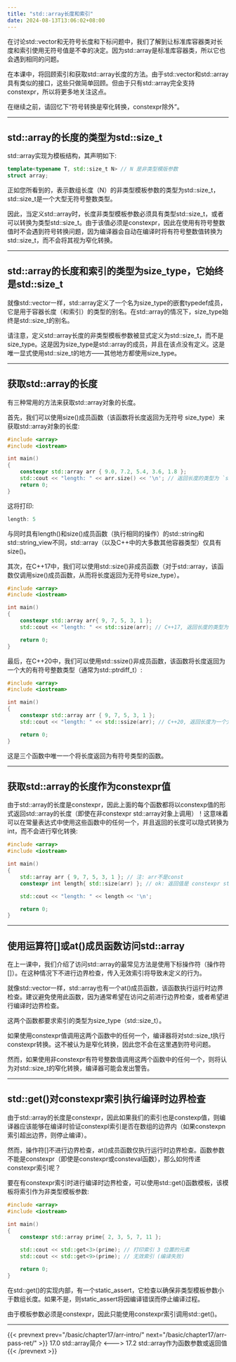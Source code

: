 ```yaml
---
title: "std::array长度和索引"
date: 2024-08-13T13:06:02+08:00
---
```


在讨论std::vector和无符号长度和下标问题中，我们了解到让标准库容器类对长度和索引使用无符号值是不幸的决定。因为std::array是标准库容器类，所以它也会遇到相同的问题。

在本课中，将回顾索引和获取std::array长度的方法。由于std::vector和std::array具有类似的接口，这些只做简单回顾。但由于只有std::array完全支持constexpr，所以将更多地关注这点。

在继续之前，请回忆下“符号转换是窄化转换，constexpr除外”。

***
## std::array的长度的类型为std::size_t

std::array实现为模板结构，其声明如下:

```C++
template<typename T, std::size_t N> // N 是非类型模版参数
struct array;
```

正如您所看到的，表示数组长度（N）的非类型模板参数的类型为std::size_t，std::size_t是一个大型无符号整数类型。

因此，当定义std::array时，长度非类型模板参数必须具有类型std::size_t，或者可以转换为类型std::size_t。由于该值必须是constexpr，因此在使用有符号整数值时不会遇到符号转换问题，因为编译器会自动在编译时将有符号整数值转换为std::size_t，而不会将其视为窄化转换。

***
## std::array的长度和索引的类型为size_type，它始终是std::size_t

就像std::vector一样，std::array定义了一个名为size_type的嵌套typedef成员，它是用于容器长度（和索引）的类型的别名。在std::array的情况下，size_type始终是std::size_t的别名。

请注意，定义std::array长度的非类型模板参数被显式定义为std::size_t，而不是size_type。这是因为size_type是std::array的成员，并且在该点没有定义。这是唯一显式使用std::size_t的地方——其他地方都使用size_type。

***
## 获取std::array的长度

有三种常用的方法来获取std::array对象的长度。

首先，我们可以使用size()成员函数（该函数将长度返回为无符号 size_type）来获取std::array对象的长度:

```C++
#include <array>
#include <iostream>

int main()
{
    constexpr std::array arr { 9.0, 7.2, 5.4, 3.6, 1.8 };
    std::cout << "length: " << arr.size() << '\n'; // 返回长度的类型为 `size_type` (`std::size_t` 的别名)
    return 0;
}
```

这将打印:

```C++
length: 5
```

与同时具有length()和size()成员函数（执行相同的操作）的std::string和std::string_view不同，std::array（以及C++中的大多数其他容器类型）仅具有size()。

其次，在C++17中，我们可以使用std::size()非成员函数（对于std::array，该函数仅调用size()成员函数，从而将长度返回为无符号size_type）。

```C++
#include <array>
#include <iostream>

int main()
{
    constexpr std::array arr{ 9, 7, 5, 3, 1 };
    std::cout << "length: " << std::size(arr); // C++17, 返回长度的类型为 `size_type` (`std::size_t` 的别名)

    return 0;
}
```

最后，在C++20中，我们可以使用std::ssize()非成员函数，该函数将长度返回为一个大的有符号整数类型（通常为std::ptrdiff_t）:

```C++
#include <array>
#include <iostream>

int main()
{
    constexpr std::array arr { 9, 7, 5, 3, 1 };
    std::cout << "length: " << std::ssize(arr); // C++20, 返回长度为一个大的有符号整数类型

    return 0;
}
```

这是三个函数中唯一一个将长度返回为有符号类型的函数。

***
## 获取std::array的长度作为constexpr值

由于std::array的长度是constexpr，因此上面的每个函数都将以constexp值的形式返回std::array的长度（即使在非constexpr std::array对象上调用）！这意味着可以在常量表达式中使用这些函数中的任何一个，并且返回的长度可以隐式转换为int，而不会进行窄化转换:

```C++
#include <array>
#include <iostream>

int main()
{
    std::array arr { 9, 7, 5, 3, 1 }; // 注: arr不是const
    constexpr int length{ std::size(arr) }; // ok: 返回值是 constexpr std::size_t，并且可以被转换为int，不会发生窄化转换

    std::cout << "length: " << length << '\n';

    return 0;
}
```

***
## 使用运算符[]或at()成员函数访问std::array

在上一课中，我们介绍了访问std::array的最常见方法是使用下标操作符（操作符[]）。在这种情况下不进行边界检查，传入无效索引将导致未定义的行为。

就像std::vector一样，std::array也有一个at()成员函数，该函数执行运行时边界检查。建议避免使用此函数，因为通常希望在访问之前进行边界检查，或者希望进行编译时边界检查。

这两个函数都要求索引的类型为size_type（std::size_t）。

如果使用constexpr值调用这两个函数中的任何一个，编译器将对std::size_t执行constexpr转换。这不被认为是窄化转换，因此您不会在这里遇到符号问题。

然而，如果使用非constexpr有符号整数值调用这两个函数中的任何一个，则将认为对std::size_t的窄化转换，编译器可能会发出警告。

***
## std::get()对constexpr索引执行编译时边界检查

由于std::array的长度是constexpr，因此如果我们的索引也是constexp值，则编译器应该能够在编译时验证constexpl索引是否在数组的边界内（如果constexpn索引超出边界，则停止编译）。

然而，操作符[]不进行边界检查，at()成员函数仅执行运行时边界检查。函数参数不能是constexpr（即使是constexpr或consteval函数），那么如何传递constexpr索引呢？

要在有constexpr索引时进行编译时边界检查，可以使用std::get()函数模板，该模板将索引作为非类型模板参数:

```C++
#include <array>
#include <iostream>

int main()
{
    constexpr std::array prime{ 2, 3, 5, 7, 11 };

    std::cout << std::get<3>(prime); // 打印索引 3 位置的元素
    std::cout << std::get<9>(prime); // 无效索引 (编译失败)

    return 0;
}
```

在std::get()的实现内部，有一个static_assert，它检查以确保非类型模板参数小于数组长度。如果不是，则static_assert将因编译错误而停止编译过程。

由于模板参数必须是constexpr，因此只能使用constexpr索引调用std::get()。

***

{{< prevnext prev="/basic/chapter17/arr-intro/" next="/basic/chapter17/arr-pass-ret/" >}}
17.0 std::array简介
<--->
17.2 std::array作为函数参数或返回值
{{< /prevnext >}}
